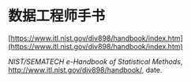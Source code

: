 # 数据工程师手书











[https://www.itl.nist.gov/div898/handbook/index.htm](https://www.itl.nist.gov/div898/handbook/index.htm)












*NIST/SEMATECH e-Handbook of Statistical Methods*, http://www.itl.nist.gov/div898/handbook/, date.
























